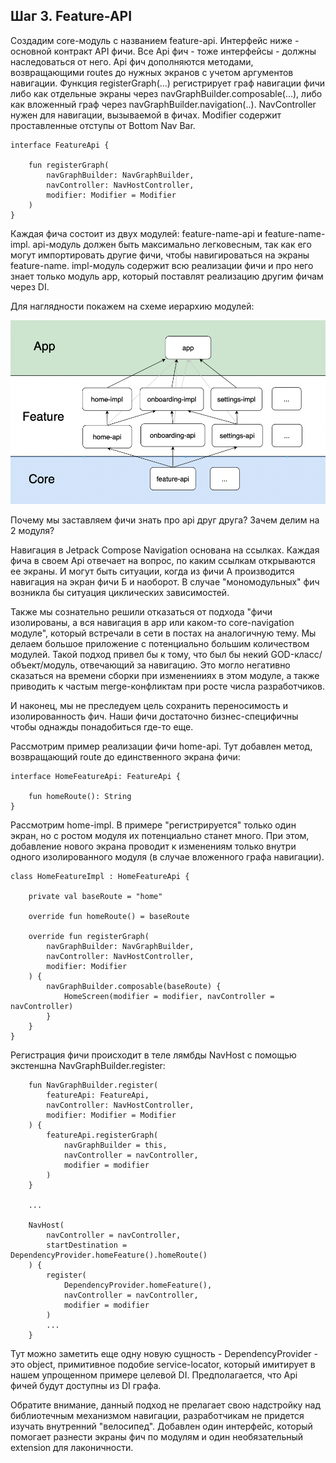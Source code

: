 ## Шаг 3. Feature-API

Создадим core-модуль с названием feature-api. Интерфейс ниже - основной контракт API фичи. Все Api
фич - тоже интерфейсы - должны наследоваться от него. Api фич дополняются методами, возвращающими
routes до нужных экранов с учетом аргументов навигации. Функция registerGraph(...) регистрирует граф
навигации фичи либо как отдельные экраны через navGraphBuilder.composable(...), либо как вложенный
граф через navGraphBuilder.navigation(..). NavController нужен для навигации, вызываемой в фичах.
Modifier содержит проставленные отступы от Bottom Nav Bar.

```
interface FeatureApi {

    fun registerGraph(
        navGraphBuilder: NavGraphBuilder,
        navController: NavHostController,
        modifier: Modifier = Modifier
    )
}
```

Каждая фича состоит из двух модулей: feature-name-api и feature-name-impl. api-модуль должен быть
максимально легковесным, так как его могут импортировать другие фичи, чтобы навигироваться на экраны
feature-name. impl-модуль содержит всю реализации фичи и про него знает только модуль app, который
поставлят реализацию другим фичам через DI.

Для наглядности покажем на схеме иерархию модулей:

![Иерархия модулей](images/schema.png)

Почему мы заставляем фичи знать про api друг друга? Зачем делим на 2 модуля?

Навигация в Jetpack Compose Navigation основана на ссылках. Каждая фича в своем Api отвечает на
вопрос, по каким ссылкам открываются ее экраны. И могут быть ситуации, когда из фичи А производится
навигация на экран фичи Б и наоборот. В случае "мономодульных" фич возникла бы ситуация циклических
зависимостей.

Также мы сознательно решили отказаться от подхода "фичи изолированы, а вся навигация в app или
каком-то core-navigation модуле", который встречали в сети в постах на аналогичную тему. Мы делаем
большое приложение с потенциально большим количеством модулей. Такой подход привел бы к тому, что
был бы некий GOD-класс/объект/модуль, отвечающий за навигацию. Это могло негативно сказаться на
времени сборки при измененииях в этом модуле, а также приводить к частым merge-конфликтам при росте
числа разработчиков.

И наконец, мы не преследуем цель сохранить переносимость и изолированность фич. Наши фичи достаточно
бизнес-специфичны чтобы однажды понадобиться где-то еще.

Рассмотрим пример реализации фичи home-api. Тут добавлен метод, возвращающий route до единственного
экрана фичи:

```
interface HomeFeatureApi: FeatureApi {

    fun homeRoute(): String
}
```

Рассмотрим home-impl. В примере "регистрируется" только один экран, но с ростом модуля их
потенциально станет много. При этом, добавление нового экрана проводит к изменениям только внутри
одного изолированного модуля (в случае вложенного графа навигации).

```
class HomeFeatureImpl : HomeFeatureApi {

    private val baseRoute = "home"

    override fun homeRoute() = baseRoute

    override fun registerGraph(
        navGraphBuilder: NavGraphBuilder,
        navController: NavHostController,
        modifier: Modifier
    ) {
        navGraphBuilder.composable(baseRoute) {
            HomeScreen(modifier = modifier, navController = navController)
        }
    }
}
```

Регистрация фичи происходит в теле лямбды NavHost c помощью экстеншна NavGraphBuilder.register:

```
    fun NavGraphBuilder.register(
        featureApi: FeatureApi,
        navController: NavHostController,
        modifier: Modifier = Modifier
    ) {
        featureApi.registerGraph(
            navGraphBuilder = this,
            navController = navController,
            modifier = modifier
        )
    }

    ...

    NavHost(
        navController = navController,
        startDestination = DependencyProvider.homeFeature().homeRoute()
    ) {
        register(
            DependencyProvider.homeFeature(),
            navController = navController,
            modifier = modifier
        )
        ...  
    }
```

Тут можно заметить еще одну новую сущность - DependencyProvider - это object, примитивное подобие
service-locator, который имитирует в нашем упрощенном примере целевой DI. Предполагается, что Api
фичей будут доступны из DI графа.

Обратите внимание, данный подход не прелагает свою надстройку над библиотечным механизмом навигации,
разработчикам не придется изучать внутренний "велосипед". Добавлен один интерфейс, который помогает
разнести экраны фич по модулям и один необязательный extension для лаконичности.